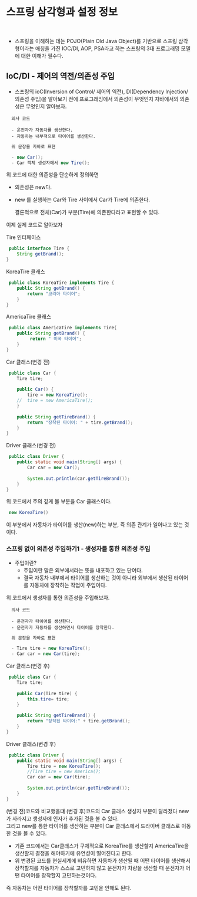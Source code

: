  # 스프링 삼각형과 설정 정보
<br/>
  
 * 스프링을 이해하는 데는 POJO(Plain Old Java Object)를 기반으로 스프링 삼각형이라는 애칭을 가진 IOC/DI, AOP, PSA라고 하는 스프링의 3대 프로그래밍 모델에 대한 이해가 필수다.<br/>
 
 ## IoC/DI - 제어의 역전/의존성 주입
- 스프링의 ioC(Inversion of Control/ 제어의 역전), DI(Dependency Injection/의존성 주입)을 알아보기 전에 프로그래밍에서 의존성이 무엇인지 자바에서의 의존성은 무엇인지 알아보자.

```text
  의사 코드

  - 운전자가 자동차를 생산한다.
  - 자동차는 내부적으로 타이어를 생산한다.
```
```java
  위 문장을 자바로 표현

  - new Car();
  - Car 객체 생성자에서 new Tire();
```
위 코드에 대한 의존성을 단순하게 정의하면<br/>
* 의존성은 new다. 
* new 를 실행하는 Car와 Tire 사이에서 Car가 Tire에 의존한다.<br/>

  결론적으로 전체(Car)가 부분(Tire)에 의존한다라고 표현할 수 있다.<br/>

이제 실제 코드로 알아보자<br/>

Tire 인터페이스
```java
 public interface Tire {
	String getBrand();
}
```
KoreaTire 클래스
```java
 public class KoreaTire implements Tire {
	public String getBrand() {
		return "코리아 타이어";
	}
}
```
AmericaTire 클래스
```java
 public class AmericaTire implements Tire{
	public String getBrand() {
		 return " 미국 타이어";
	}
}
```
Car 클래스(변경 전) 
```java
 public class Car {
	Tire tire;
	
	public Car() {
		tire = new KoreaTire();
	//  tire = new AmericaTire();
	}
	
	public String getTireBrand() {
		return "장착된 타이어: " + tire.getBrand(); 
	}
}
```
Driver 클래스(변경 전)
```java
 public class Driver {
	public static void main(String[] args) {
		Car car = new Car();
		
		System.out.println(car.getTireBrand());
	}
}
```

위 코드에서 주의 깊게 볼 부분을 Car 클래스이다. 
```java
 new KoreaTire()
```
이 부분에서 자동차가 타이어를 생산(new)하는 부분, 즉 의존 관계가 일어나고 있는 것이다.

### 스프링 없이 의존성 주입하기1 - 생성자를 통한 의존성 주입

* 주입이란?
  - 주입이란 말은 외부에서라는 뜻을 내포하고 있는 단어다.
  - 결국 자동차 내부에서 타이어를 생산하는 것이 아니라 외부에서 생산된 타이어를 자동차에 장착하는 작업이 주입이다.

위 코드에서 생성자를 통한 의존성을 주입해보자.<br/>

```text
  의사 코드

  - 운전자가 타이어를 생산한다.
  - 운전자가 자동차를 생산하면서 타이어를 장착한다.
```
```java
  위 문장을 자바로 표현

  - Tire tire = new KoreaTire();
  - Car car = new Car(tire);
```

Car 클래스(변경 후) 
```java
 public class Car {
	Tire tire;
	
	public Car(Tire tire) {
		this.tire= tire;
	}
	
	public String getTireBrand() {
		return "장착된 타이어:" + tire.getBrand();
	}
}

```
Driver 클래스(변경 후)
```java
 public class Driver {
	public static void main(String[] args) {
		Tire tire = new KoreaTire();
		//Tire tire = new America();
		Car car = new Car(tire);
		
		System.out.println(car.getTireBrand());
	}
}
```
(변경 전)코드와 비교했을떄 (변경 후)코드의 Car 클래스 생성자 부분이 달라졌다 new가 사라지고 생성자에 인자가 추가된 것을 볼 수 있다.<br/>
그리고 new를 통한 타이어를 생산하는 부분이 Car 클래스에서 드라이버 클래스로 이동한 것을 볼 수 있다.

 * 기존 코드에서는 Car클래스가 구체적으로 KoreaTire를 생산할지 AmericaTire을 생산할지 결정을 해야하기에 유연성이 떨어진다고 한다.
 * 위 변경된 코드를 현실세계에 비유하면 자동차가 생산될 때 어떤 타이어를 생산해서 장착할지를 자동차가 스스로 고민하지 않고 운전자가 차량을 생산할 때 운전자가 어떤 타이어를 장착할지 고민하는것이다.</br>
 
 즉 자동차는 어떤 타이어를 장착할까를 고민을 안해도 된다.





 
 
